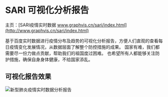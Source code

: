 # SARI 可视化分析报告

主页：[SARI疫情实时数据 www.graphvis.cn/sari/index.html](http://www.graphvis.cn/sari/index.html)

基于百度实时数据进行疫情分布及趋势的可视化分析报告，方便人们直观的查看每日疫情变化发展情况，从数据层面了解整个防控措施的成果。
国家有难，我们都需要尽一份力做点贡献，帮助我们的祖国度过困难。
也希望所有人都能够关注防护措施，确保自身身体健康，不给国家添乱。

## 可视化报告效果
![新型肺炎疫情实时数据分析报告](http://media.graphvis.cn/D806C888-AAAF-4342-BC58-734138E898A2.png)
